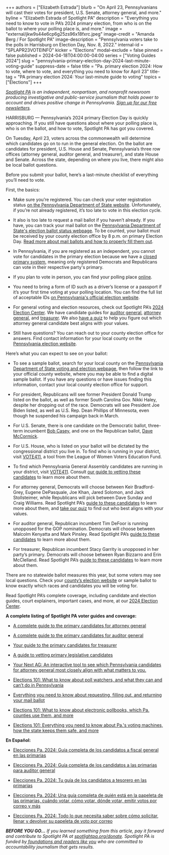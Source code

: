 +++
authors = ["Elizabeth Estrada"]
blurb = "On April 23, Pennsylvanians will cast their votes for president, U.S. Senate, attorney general, and more."
byline = "Elizabeth Estrada of Spotlight PA"
description = "Everything you need to know to vote in PA’s 2024 primary election, from who is on the ballot to where your polling place is, and more."
image = "external/jkw9s44e6cp6g25zs96x18fxrc.jpeg"
image-credit = "Amanda Berg / For Spotlight PA"
image-description = "Pennsylvania voters take to the polls in Harrisburg on Election Day, Nov. 8, 2022."
internal-id = "SPLAPR23VOTEINFO"
kicker = "Elections"
modal-exclude = false
pinned = false
published = 2024-04-18T04:00:00-04:00
series = ["Voting Guides 2024"]
slug = "pennsylvania-primary-election-day-2024-last-minute-voting-guide"
suppress-date = false
title = "Pa. primary election 2024: How to vote, where to vote, and everything you need to know for April 23"
title-tag = "PA primary election 2024: Your last-minute guide to voting"
topics = ["Elections"]
+++

<a href="https://www.spotlightpa.org/"><em>Spotlight PA</em></a><em> is an independent, nonpartisan, and nonprofit newsroom producing investigative and public-service journalism that holds power to account and drives positive change in Pennsylvania. </em><a href="https://www.spotlightpa.org/newsletters"><em>Sign up for our free newsletters</em></a><em>.</em>

HARRISBURG — Pennsylvania’s 2024 primary Election Day is quickly approaching. If you still have questions about where your polling place is, who is on the ballot, and how to vote, Spotlight PA has got you covered.

On Tuesday, April 23, voters across the commonwealth will determine which candidates go on to run in the general election. On the ballot are candidates for president, U.S. House and Senate, Pennsylvania’s three row offices (attorney general, auditor general, and treasurer), and state House and Senate. Across the state, depending on where you live, there might also be local ballot questions.

Before you submit your ballot, here’s a last-minute checklist of everything you’ll need to vote.

First, the basics:

- Make sure you’re registered. You can check your voter registration status <a href="https://www.pavoterservices.pa.gov/pages/voterregistrationstatus.aspx">on the Pennsylvania Department of State website</a>. Unfortunately, if you’re not already registered, it’s too late to vote in this election cycle.

- It also is too late to request a mail ballot if you haven’t already. If you have, you can track your mail ballot on the <a href="https://www.pavoterservices.pa.gov/Pages/BallotTracking.aspx">Pennsylvania Department of State&#39;s election ballot status webpage</a>. To be counted, your ballot must be received by your county election office by 8 p.m. on primary Election Day. <a href="https://www.spotlightpa.org/news/2024/04/pennsylvania-primary-election-2024-mail-ballot-how-to-request-fill-out-return/">Read more about mail ballots and how to properly fill them out</a>.

- In Pennsylvania, if you are registered as an independent, you cannot vote for candidates in the primary election because we have a <a href="https://www.spotlightpa.org/news/2024/04/pennsylvania-primary-election-2024-open-primaries-independent-third-party-voters/">closed primary system</a>, meaning only registered Democrats and Republicans can vote in their respective party&#39;s primary.

- If you plan to vote in person, you can find your polling place <a href="https://www.pavoterservices.pa.gov/Pages/PollingPlaceInfo.aspx">online</a>.

- You need to bring a form of ID such as a driver’s license or a passport if it’s your first time voting at your polling location. You can find the full list of acceptable IDs <a href="https://www.vote.pa.gov/Register-to-Vote/Pages/Voter-ID-for-First-Time-Voters.aspx">on Pennsylvania&#39;s official election website</a>.

- For general voting and election resources, check out Spotlight PA’s <a href="https://www.spotlightpa.org/elections">2024 Election Center</a>. We have candidate guides for <a href="https://www.spotlightpa.org/news/2024/03/pennsylvania-election-2024-auditor-general-candidates-tim-defoor-malcolm-kenyatta-mark-pinsley/">auditor general</a>, <a href="https://www.spotlightpa.org/news/2024/03/pennsylvania-election-2024-attorney-general-primary-candidates/">attorney general</a>, and <a href="https://www.spotlightpa.org/news/2024/03/pennsylvania-election-2024-treasurer-primary-candidates-stacy-garrity-ryan-bizzarro-erin-mcclelland/">treasurer</a>. We also <a href="https://www.spotlightpa.org/elections-2024/candidate-quiz/">have a quiz</a> to help you figure out which attorney general candidate best aligns with your values.

- Still have questions? You can reach out to your county election office for answers. Find contact information for your local county on the <a href="https://www.vote.pa.gov/Resources/Pages/Contact-Your-Election-Officials.aspx">Pennsylvania election website</a>.

Here’s what you can expect to see on your ballot:

- To see a sample ballot, search for your local county on the <a href="https://www.vote.pa.gov/Resources/Pages/Contact-Your-Election-Officials.aspx">Pennsylvania Department of State voting and election webpage</a>, then follow the link to your official county website, where you may be able to find a digital sample ballot. If you have any questions or have issues finding this information, contact your local county election office for support.

- For president, Republicans will see former President Donald Trump listed on the ballot, as well as former South Carolina Gov. Nikki Haley, despite her dropping out of the race. Democrats will see President Joe Biden listed, as well as U.S. Rep. Dean Phillips of Minnesota, even though he suspended his campaign back in March.

- For U.S. Senate, there is one candidate on the Democratic ballot, three-term incumbent <a href="https://www.casey.senate.gov/about/bob">Bob Casey</a>, and one on the Republican ballot, <a href="https://www.davemccormickpa.com/">Dave McCormick</a>.

- For U.S. House, who is listed on your ballot will be dictated by the congressional district you live in. To find who is running in your district, visit <a href="https://www.vote411.org/">VOTE411</a>, a tool from the League of Women Voters Education Fund.

- To find which Pennsylvania General Assembly candidates are running in your district, visit <a href="https://www.vote411.org/">VOTE411</a>. Consult <a href="https://www.spotlightpa.org/news/2024/04/pennsylvania-election-2024-legislative-house-senate-races-candidate-vetting-guide/">our guide to vetting these candidates</a> to learn more about them.

- For attorney general, Democrats will choose between Keir Bradford-Grey, Eugene DePasquale, Joe Khan, Jared Solomon, and Jack Stollsteimer, while Republicans will pick between Dave Sunday and Craig Williams. Read Spotlight PA’s <a href="https://www.spotlightpa.org/news/2024/03/pennsylvania-election-2024-attorney-general-primary-candidates/">guide to these candidates</a> to learn more about them, and <a href="https://www.spotlightpa.org/elections-2024/candidate-quiz/">take our quiz</a> to find out who best aligns with your values.

- For auditor general, Republican incumbent Tim DeFoor is running unopposed for the GOP nomination. Democrats will choose between Malcolm Kenyatta and Mark Pinsley. Read Spotlight PA’s <a href="https://www.spotlightpa.org/news/2024/03/pennsylvania-election-2024-auditor-general-candidates-tim-defoor-malcolm-kenyatta-mark-pinsley/">guide to these candidates</a> to learn more about them.

- For treasurer, Republican incumbent Stacy Garrity is unopposed in her party’s primary. Democrats will choose between Ryan Bizzarro and Erin McClelland. Read Spotlight PA’s <a href="https://www.spotlightpa.org/news/2024/03/pennsylvania-election-2024-treasurer-primary-candidates-stacy-garrity-ryan-bizzarro-erin-mcclelland/">guide to these candidates</a> to learn more about them.

There are no statewide ballot measures this year, but some voters may see local questions. Check your <a href="https://www.vote.pa.gov/Resources/Pages/Contact-Your-Election-Officials.aspx">county’s election website</a> or sample ballot to know exactly which races and candidates you will be voting for.

Read Spotlight PA’s complete coverage, including candidate and election guides, court explainers, important cases, and more, at our <a href="https://www.spotlightpa.org/elections">2024 Election Center</a>.

<strong>A complete listing of Spotlight PA voter guides and coverage:</strong>

- <a href="https://www.spotlightpa.org/news/2024/03/pennsylvania-election-2024-attorney-general-primary-candidates/">A complete guide to the primary candidates for attorney general</a>

- <a href="https://www.spotlightpa.org/news/2024/03/pennsylvania-election-2024-auditor-general-candidates-tim-defoor-malcolm-kenyatta-mark-pinsley/">A complete guide to the primary candidates for auditor general</a>

- <a href="https://www.spotlightpa.org/news/2024/03/pennsylvania-election-2024-treasurer-primary-candidates-stacy-garrity-ryan-bizzarro-erin-mcclelland/">Your guide to the primary candidates for treasurer</a>

- <a href="https://www.spotlightpa.org/news/2024/04/pennsylvania-election-2024-legislative-house-senate-races-candidate-vetting-guide/">A guide to vetting primary legislative candidates</a>

- <a href="https://www.spotlightpa.org/elections-2024/candidate-quiz/">Your Next AG: An interactive tool to see which Pennsylvania candidates for attorney general most closely align with what matters to you.</a>

- <a href="https://www.spotlightpa.org/news/2024/03/pennsylvania-poll-watcher-election-2024-donald-trump-explainer/">Elections 101: What to know about poll watchers, and what they can and can’t do in Pennsylvania</a>

- <a href="https://www.spotlightpa.org/news/2024/04/pennsylvania-primary-election-2024-mail-ballot-how-to-request-fill-out-return/">Everything you need to know about requesting, filling out, and returning your mail ballot</a>

- <a href="https://www.spotlightpa.org/news/2024/03/pennsylvania-electronic-pollbook-voter-registration-election-2024-explainer/">Elections 101: What to know about electronic pollbooks, which Pa. counties use them, and more</a>

- <a href="https://www.spotlightpa.org/news/2024/02/pennsylvania-voting-machines-elections-101-prebunking/">Elections 101: Everything you need to know about Pa.&#39;s voting machines, how the state keeps them safe, and more</a>

<strong>En Español:</strong>

- <a href="https://www.spotlightpa.org/news/2024/03/elecciones-pensilvania-2024-fiscal-general-candidatos-primarias/">Elecciones Pa. 2024: Guía completa de los candidatos a fiscal general en las primarias</a>

- <a href="https://www.spotlightpa.org/news/2024/03/elecciones-pennsylvania-2024-gu-completa-de-los-candidatos-las-primarias-para-auditor-general/">Elecciones Pa. 2024: Guía completa de los candidatos a las primarias para auditor general</a>

- <a href="https://www.spotlightpa.org/news/2024/03/eleccion-pensilvania-2024-primarias-tesorero-candidatos-stacy-garrity-ryan-bizzarro-erin-mcclelland/">Elecciones Pa. 2024: Tu guía de los candidatos a tesorero en las primarias</a>

- <a href="https://www.spotlightpa.org/news/2024/04/pensilvania-primarias-elecciones-2024-votar-informacion/">Elecciones Pa. 2024: Una guía completa de quién está en la papeleta de las primarias, cuándo votar, cómo votar, dónde votar, emitir votos por correo y más</a><u></u>

- <a href="https://www.spotlightpa.org/news/2024/04/pensilvania-primarias-elecciones-2024-votar-correo-como-llenar/">Elecciones Pa. 2024: Todo lo que necesita saber sobre cómo solicitar, llenar y devolver su papeleta de voto por correo</a>

<strong><em>BEFORE YOU GO…</em></strong><em> If you learned something from this article, pay it forward and contribute to Spotlight PA at </em><a href="http://spotlightpa.org/donate"><em>spotlightpa.org/donate</em></a><em>. Spotlight PA is funded by</em><a href="https://www.spotlightpa.org/support"><em> foundations and readers like you</em></a><em> who are committed to accountability journalism that gets results.</em>

